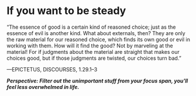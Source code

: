 # If you want to be steady

“The essence of good is a certain kind of reasoned choice; 
just as the essence of evil is another kind. 
What about externals, then? 
They are only the raw material for our reasoned choice, which finds its own good or evil in working with them. 
How will it find the good? Not by marveling at the material! 
For if judgments about the material are straight that makes our choices good, but if those judgments are twisted, our choices turn bad.”

—EPICTETUS, DISCOURSES, 1.29.1–3

***Perspective: Filter out the unimportant stuff from your focus span, you'll feel less overwhelmed in life.***
